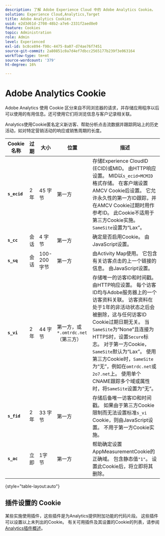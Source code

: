 ```yaml
---
description: 了解 Adobe Experience Cloud 中的 Adobe Analytics Cookie。
solution: Experience Cloud,Analytics,Target
title: Adobe Analytics Cookies
uuid: e2d3d61d-2708-48b2-a7e6-2331f2aed8e0
feature: Cookies
topic: Administration
role: Admin
level: Experienced
exl-id: bc8ce894-f98c-4475-8a07-d74ae76f7451
source-git-commit: 2a80851c0a7d4ef7dbcc2565177b239f3e063164
workflow-type: tm+mt
source-wordcount: '379'
ht-degree: 16%

---
```


# Adobe Analytics Cookie

Adobe Analytics 使用 Cookie 区分来自不同浏览器的请求，并存储应用程序以后可以使用的有用信息。还可使用它们将浏览信息与客户记录相关联。

Analytics使用Cookie匿名定义新访客、帮助分析点击流数据并跟踪网站上的历史活动，如对特定营销活动的响应或销售周期的长度。

| Cookie 名称 | 过期 | 大小 | 位置 | 描述 |
| --- | --- | --- | --- | --- |
| **`s_ecid`** | 2 年 | 45 字节 | 第一方 | 存储Experience CloudID (ECID)或MID。 由HTTP响应设置。 MID以`s_ecid=MCMID`格式存储。 在客户端设置AMCV Cookie后设置。 它允许永久性的第一方ID跟踪，并在AMCV Cookie过期时用作参考ID。 此Cookie不适用于第三方Cookie实施。 `SameSite`设置为“Lax”。 |
| **`s_cc`** | 会话 | 4 字节 | 第一方 | 确定是否启用Cookie。 由JavaScript设置。 |
| **`s_sq`** | 会话 | 100-200字节 | 第一方 | 由Activity Map使用。 它包含有关访客点击的上一个链接的信息。 由JavaScript设置。 |
| **`s_vi`** | 2 年 | 44 字节 | 第一方，或`*.omtrdc.net` （第三方） | 存储唯一的访客ID和时间戳。 由HTTP响应设置。 每个访客ID均与Adobe服务器上的一个访客资料关联。 访客资料在处于1年的非活动状态之后会被删除，这与任何访客ID Cookie过期日期无关。 当`SameSite`为“None”且连接为HTTPS时，设置`Secure`标志。 对于第一方Cookie，`SameSite`默认为“Lax”。 使用第三方Cookie时，`SameSite`为“无”，例如在`omtrdc.net`或`2o7.net`上。 使用单个CNAME跟踪多个域或属性时，将`SameSite`设置为“无”。 |
| **`s_fid`** | 2 年 | 33 字节 | 第一方 | 存储后备唯一访客ID和时间戳。 如果由于第三方Cookie限制而无法设置标准`s_vi` Cookie，则由JavaScript设置。 不用于第一方Cookie实施。 |
| **`s_ac`** | 立即 | 1字节 | 第一方 | 帮助确定设置AppMeasurementCookie的正确域。 包含静态值`"1"`。 设置此Cookie后，将立即将其删除。 |

{style="table-layout:auto"}

## 插件设置的 Cookie

某些实施使用插件，这些插件是为Analytics提供附加功能的代码片段。 这些插件可以设置以上未列出的Cookie。 有关可用插件及其设置的Cookie的列表，请参阅[Analytics插件概述](https://experienceleague.adobe.com/en/docs/analytics/implementation/vars/plugins/impl-plugins)。
